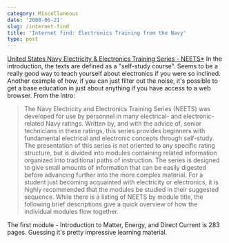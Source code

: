 ```yaml
---
category: Miscellaneous
date: '2008-06-21'
slug: /internet-find
title: 'Internet find: Electronics Training from the Navy'
type: post
---
```



[United States Navy Electricity & Electronics Training Series - NEETS\*](http://www.phy.davidson.edu/instrumentation/NEETS.htm)
In the introduction, the texts are defined as a "self-study
course". Seems to be a really good way to teach yourself about
electronics if you were so inclined. Another example of how, if you
can just filter out the noise, it's possible to get a base
education in just about anything if you have access to a web
browser. From the intro:
> The Navy Electricity and Electronics Training Series (NEETS) was
> developed for use by personnel in many electrical- and
> electronic-related Navy ratings. Written by, and with the advice
> of, senior technicians in these ratings, this series provides
> beginners with fundamental electrical and electronic concepts
> through self-study. The presentation of this series is not oriented
> to any specific rating structure, but is divided into modules
> containing related information organized into traditional paths of
> instruction. The series is designed to give small amounts of
> information that can be easily digested before advancing further
> into the more complex material. For a student just becoming
> acquainted with electricity or electronics, it is highly
> recommended that the modules be studied in their suggested
> sequence. While there is a listing of NEETS by module title, the
> following brief descriptions give a quick overview of how the
> individual modules flow together.

The first module - Introduction to Matter, Energy, and Direct
Current is 283 pages. Guessing it's pretty impressive learning
material.